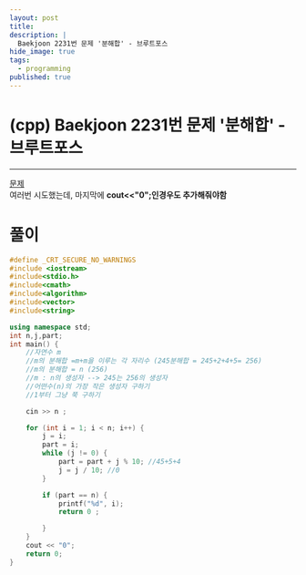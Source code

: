 ```yaml
---
layout: post
title: 
description: |
  Baekjoon 2231번 문제 '분해합' - 브루트포스
hide_image: true
tags:
  - programming
published: true
---
```


# (cpp) Baekjoon 2231번 문제 '분해합' - 브루트포스
* * *
[문제](https://www.acmicpc.net/problem/2231)   
여러번 시도했는데, 마지막에 **cout<<"0";인경우도 추가해줘야함**


# 풀이
```cpp
#define _CRT_SECURE_NO_WARNINGS
#include <iostream>
#include<stdio.h>
#include<cmath>
#include<algorithm>
#include<vector>
#include<string>

using namespace std;
int n,j,part;
int main() {
	//자연수 m
	//m의 분해합 =m+m을 이루는 각 자리수 (245분해합 = 245+2+4+5= 256)
	//m의 분해합 = n (256)
	//m : n의 생성자 --> 245는 256의 생성자
	//어떤수(n)의 가장 작은 생성자 구하기
	//1부터 그냥 쭉 구하기

	cin >> n ;

	for (int i = 1; i < n; i++) {
		j = i;
		part = i;
		while (j != 0) {
			part = part + j % 10; //45+5+4
			j = j / 10; //0
		}

		if (part == n) {
			printf("%d", i);
			return 0 ;

		}
	}
	cout << "0";
	return 0;
}
```

